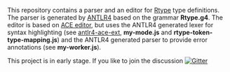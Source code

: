 This repository contains a parser and an editor for [Rtype][Rtype] type definitions.
The parser is generated by [ANTLR4][ANTLR4] based on the grammar **Rtype.g4**.
The editor is based on [ACE editor][ACE editor],
but uses the ANTLR4 generated lexer for syntax highlighting (see [antlr4-ace-ext][antlr4-ace-ext], **my-mode.js** and **rtype-token-type-mapping.js**)
and the ANTLR4 generated parser to provide error annotations (see **my-worker.js**).

This project is in early stage. If you like to join the discussion
[![Gitter](https://badges.gitter.im/maiermic/rtype-parser.svg)](https://gitter.im/maiermic/rtype-parser?utm_source=badge&utm_medium=badge&utm_campaign=pr-badge)

[Rtype]: https://github.com/ericelliott/rtype
[ANTLR4]: http://www.antlr.org/
[ACE editor]: https://ace.c9.io/
[antlr4-ace-ext]: https://github.com/maiermic/antlr4-ace-ext